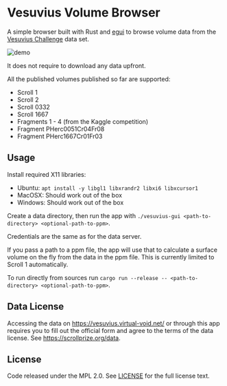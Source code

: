 # Vesuvius Volume Browser

A simple browser built with Rust and [egui](https://github.com/emilk/egui) to browse volume data from the [Vesuvius Challenge](https://scrollprize.org/data) data set.

![demo](https://github.com/jrudolph/vesuvius-gui/assets/9868/261dfc1c-f9d5-41a4-8324-8963eef2afa2)

It does not require to download any data upfront.

All the published volumes published so far are supported:

 * Scroll 1
 * Scroll 2
 * Scroll 0332
 * Scroll 1667
 * Fragments 1 - 4 (from the Kaggle competition)
 * Fragment PHerc0051Cr04Fr08
 * Fragment PHerc1667Cr01Fr03

## Usage

Install required X11 libraries:
  * Ubuntu: `apt install -y libgl1 libxrandr2 libxi6 libxcursor1`
  * MacOSX: Should work out of the box
  * Windows: Should work out of the box

Create a data directory, then run the app with `./vesuvius-gui <path-to-directory> <optional-path-to-ppm>`.

Credentials are the same as for the data server.

If you pass a path to a ppm file, the app will use that to calculate a surface volume on the fly from the data in the ppm file. This is currently
limited to Scroll 1 automatically.

To run directly from sources run `cargo run --release -- <path-to-directory> <optional-path-to-ppm>`.

## Data License

Accessing the data on https://vesuvius.virtual-void.net/ or through this app requires you to fill out the official
form and agree to the terms of the data license. See https://scrollprize.org/data.

## License

Code released under the MPL 2.0. See [LICENSE](LICENSE) for the full license text.

